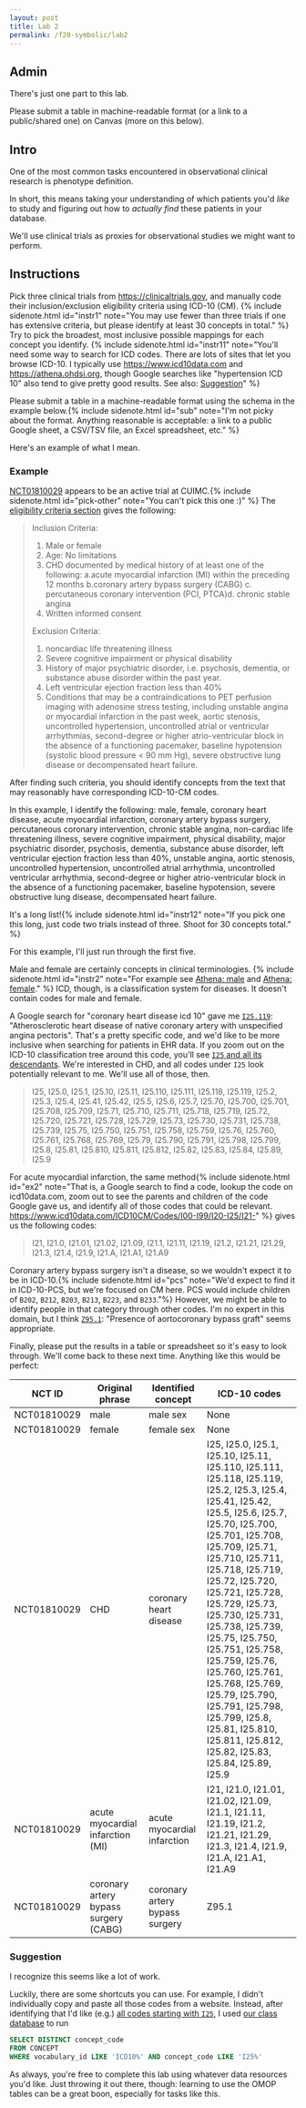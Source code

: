 ```yaml
---
layout: post
title: Lab 2
permalink: /f20-symbolic/lab2
---
```


## Admin

There's just one part to this lab.

Please submit a table in machine-readable format (or a link to a public/shared one) on Canvas (more on this below).

## Intro


<span class="newthought">One of the</span> most common tasks encountered in observational clinical research is phenotype definition.

In short, this means taking your understanding of which patients you'd *like* to study and figuring out how to *actually find* these patients in your database.

We'll use clinical trials as proxies for observational studies we might want to perform.

## Instructions

Pick three clinical trials from <https://clinicaltrials.gov>, and manually code their inclusion/exclusion eligibility criteria using ICD-10 (CM).
{% include sidenote.html id="instr1" note="You may use fewer than three trials if one has extensive criteria, but please identify at least 30 concepts in total." %} Try to pick the broadest, most inclusive possible mappings for each concept you identify.
{% include sidenote.html id="instr11" note="You'll need some way to search for ICD codes.
There are lots of sites that let you browse ICD-10.
I typically use <https://www.icd10data.com> and <https://athena.ohdsi.org>, though Google searches like \"hypertension ICD 10\" also tend to give pretty good results.
See also: [Suggestion](#suggestion)" %}

Please submit a table in a machine-readable format using the schema in the example below.{% include sidenote.html id="sub" note="I'm not picky about the format.
Anything reasonable is acceptable: a link to a public Google sheet, a CSV/TSV file, an Excel spreadsheet, etc." %}


Here's an example of what I mean.

### Example

[NCT01810029](https://clinicaltrials.gov/ct2/show/NCT01810029) appears to be an active trial at CUIMC.{% include sidenote.html id="pick-other" note="You can't pick this one :)" %} The [eligibility criteria section](https://clinicaltrials.gov/ct2/show/NCT01810029#eligibility) gives the following:

> Inclusion Criteria:
>
> 1. Male or female
> 2. Age: No limitations
> 3. CHD documented by medical history of at least one of the following: a.acute myocardial infarction (MI) within the preceding 12 months b.coronary artery bypass surgery (CABG) c. percutaneous coronary intervention (PCI, PTCA)d. chronic stable angina
> 4. Written informed consent
>
> Exclusion Criteria:
>
> 1. noncardiac life threatening illness
> 2. Severe cognitive impairment or physical disability
> 3. History of major psychiatric disorder, i.e. psychosis, dementia, or substance abuse disorder within the past year.
> 4. Left ventricular ejection fraction less than 40%
> 5. Conditions that may be a contraindications to PET perfusion imaging with adenosine stress testing, including unstable angina or myocardial infarction in the past week, aortic stenosis, uncontrolled hypertension, uncontrolled atrial or ventricular arrhythmias, second-degree or higher atrio-ventricular block in the absence of a functioning pacemaker, baseline hypotension (systolic blood pressure < 90 mm Hg), severe obstructive lung disease or decompensated heart failure.

After finding such criteria, you should identify concepts from the text that may reasonably have corresponding ICD-10-CM codes.

In this example, I identify the following: male, female, coronary heart disease, acute myocardial infarction, coronary artery bypass surgery, percutaneous coronary intervention, chronic stable angina, non-cardiac life threatening illness, severe cognitive impairment, physical disability, major psychiatric disorder, psychosis, dementia, substance abuse disorder, left ventricular ejection fraction less than 40%, unstable angina, aortic stenosis, uncontrolled hypertension, uncontrolled atrial arrhythmia, uncontrolled ventricular arrhythmia, second-degree or higher atrio-ventricular block in the absence of a functioning pacemaker, baseline hypotension, severe obstructive lung disease, decompensated heart failure.

It's a long list!{% include sidenote.html id="instr12" note="If you pick one this long, just code two trials instead of three.
Shoot for 30 concepts total." %}

For this example, I'll just run through the first five.

Male and female are certainly concepts in clinical terminologies. {% include sidenote.html id="instr2" note="For example see [Athena: male](https://athena.ohdsi.org/search-terms/terms?query=male) and [Athena: female](https://athena.ohdsi.org/search-terms/terms?query=female)." %}
ICD, though, is a classification system for diseases.
It doesn't contain codes for male and female.

A Google search for "coronary heart disease icd 10" gave me [`I25.119`](https://www.icd10data.com/ICD10CM/Codes/I00-I99/I20-I25/I25-/I25.119): "Atherosclerotic heart disease of native coronary artery with unspecified angina pectoris".
That's a pretty specific code, and we'd like to be more inclusive when searching for patients in EHR data.
If you zoom out on the ICD-10 classification tree around this code, you'll see [`I25` and all its descendants](https://www.icd10data.com/ICD10CM/Codes/I00-I99/I20-I25/I25-).
We're interested in CHD, and all codes under `I25` look potentially relevant to me.
We'll use all of those, then.

> I25, I25.0, I25.1, I25.10, I25.11, I25.110, I25.111, I25.118, I25.119, I25.2, I25.3, I25.4, I25.41, I25.42, I25.5, I25.6, I25.7, I25.70, I25.700, I25.701, I25.708, I25.709, I25.71, I25.710, I25.711, I25.718, I25.719, I25.72, I25.720, I25.721, I25.728, I25.729, I25.73, I25.730, I25.731, I25.738, I25.739, I25.75, I25.750, I25.751, I25.758, I25.759, I25.76, I25.760, I25.761, I25.768, I25.769, I25.79, I25.790, I25.791, I25.798, I25.799, I25.8, I25.81, I25.810, I25.811, I25.812, I25.82, I25.83, I25.84, I25.89, I25.9

For acute myocardial infarction, the same method{% include sidenote.html id="ex2" note="That is, a Google search to find a code, lookup the code on icd10data.com, zoom out to see the parents and children of the code Google gave us, and identify all of those codes that could be relevant.
<https://www.icd10data.com/ICD10CM/Codes/I00-I99/I20-I25/I21->" %} gives us the following codes:

> I21, I21.0, I21.01, I21.02, I21.09, I21.1, I21.11, I21.19, I21.2, I21.21, I21.29, I21.3, I21.4, I21.9, I21.A, I21.A1, I21.A9

Coronary artery bypass surgery isn't a disease, so we wouldn't expect it to be in ICD-10.{% include sidenote.html id="pcs" note="We'd expect to find it in ICD-10-PCS, but we're focused on CM here. PCS would include children of `B202`, `B212`, `B203`, `B213`, `B223`, and `B233`."%}
However, we might be able to identify people in that category through other codes.
I'm no expert in this domain, but I think [`Z95.1`](https://www.icd10data.com/ICD10CM/Codes/Z00-Z99/Z77-Z99/Z95-/Z95.1): "Presence of aortocoronary bypass graft" seems appropriate.

Finally, please put the results in a table or spreadsheet so it's easy to look through.
We'll come back to these next time.
Anything like this would be perfect:

| NCT ID | Original phrase | Identified concept | ICD-10 codes |
| --- | --- | --- | --- |
| NCT01810029 | male | male sex | None |
| NCT01810029 | female | female sex | None |
| NCT01810029 | CHD | coronary heart disease | I25, I25.0, I25.1, I25.10, I25.11, I25.110, I25.111, I25.118, I25.119, I25.2, I25.3, I25.4, I25.41, I25.42, I25.5, I25.6, I25.7, I25.70, I25.700, I25.701, I25.708, I25.709, I25.71, I25.710, I25.711, I25.718, I25.719, I25.72, I25.720, I25.721, I25.728, I25.729, I25.73, I25.730, I25.731, I25.738, I25.739, I25.75, I25.750, I25.751, I25.758, I25.759, I25.76, I25.760, I25.761, I25.768, I25.769, I25.79, I25.790, I25.791, I25.798, I25.799, I25.8, I25.81, I25.810, I25.811, I25.812, I25.82, I25.83, I25.84, I25.89, I25.9 |
| NCT01810029 | acute myocardial infarction (MI) | acute myocardial infarction | I21, I21.0, I21.01, I21.02, I21.09, I21.1, I21.11, I21.19, I21.2, I21.21, I21.29, I21.3, I21.4, I21.9, I21.A, I21.A1, I21.A9 |
| NCT01810029 | coronary artery bypass surgery (CABG) | coronary artery bypass surgery | Z95.1 |


### Suggestion

I recognize this seems like a lot of work.

Luckily, there are some shortcuts you can use.
For example, I didn't individually copy and paste all those codes from a website.
Instead, after identifying that I'd like (e.g.) [all codes starting with `I25`](https://www.icd10data.com/ICD10CM/Codes/I00-I99/I20-I25/I25-), I used [our class database](/course-notes/f20-symbolic/lab1#connect-to-the-class-database) to run

```sql
SELECT DISTINCT concept_code
FROM CONCEPT
WHERE vocabulary_id LIKE 'ICD10%' AND concept_code LIKE 'I25%'
```

As always, you're free to complete this lab using whatever data resources you'd like.
Just throwing it out there, though: learning to use the OMOP tables can be a great boon, especially for tasks like this.
